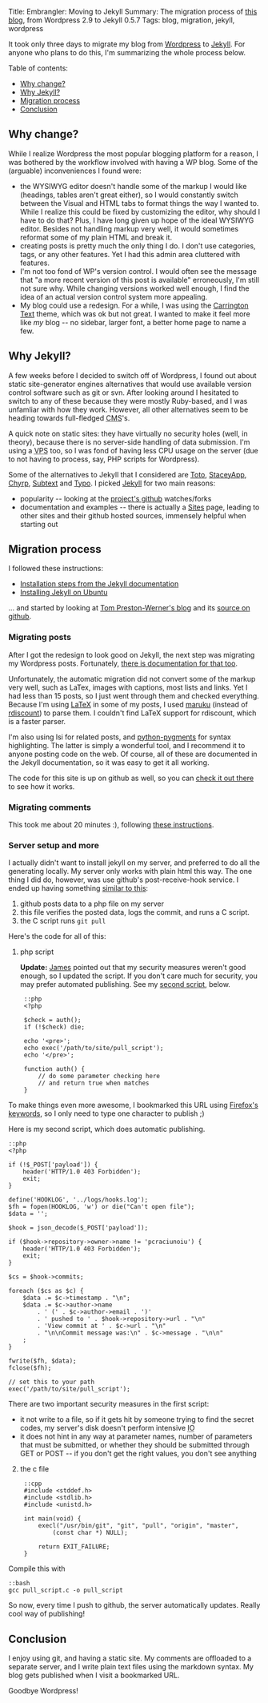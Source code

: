 Title: Embrangler: Moving to Jekyll
Summary: The migration process of <a href="http://embrangler.com">this blog</a>, from Wordpress 2.9 to Jekyll 0.5.7
Tags: blog, migration, jekyll, wordpress

It took only three days to migrate my blog from [Wordpress](http://wordpress.org) to [Jekyll](http://wiki.github.com/mojombo/jekyll/). For anyone who plans to do this, I'm summarizing the whole process below.

Table of contents:

* [Why change?](#why-change)
* [Why Jekyll?](#why-jekyll)
* [Migration process](#migration-process)
* [Conclusion](#conclusion)

## Why change?
While I realize Wordpress the most popular blogging platform for a reason, I was bothered by the workflow involved with having a WP blog. Some of the (arguable) inconveniences I found were:

* the WYSIWYG editor doesn't handle some of the markup I would like (headings, tables aren't great either), so I would constantly switch between the Visual and HTML tabs to format things the way I wanted to. While I realize this could be fixed by customizing the editor, why should I have to do that? Plus, I have long given up hope of the ideal WYSIWYG editor. Besides not handling markup very well, it would sometimes reformat some of my plain HTML and break it.
* creating posts is pretty much the only thing I do. I don't use categories, tags, or any other features. Yet I had this admin area cluttered with features.
* I'm not too fond of WP's version control. I would often see the message that "a more recent version of this post is available" erroneously, I'm still not sure why. While changing versions worked well enough, I find the idea of an actual version control system more appealing.
* My blog could use a redesign. For a while, I was using the [Carrington Text](http://wordpress.org/extend/themes/carrington-text) theme, which was ok but not great. I wanted to make it feel more like _my_ blog -- no sidebar, larger font, a better home page to name a few.

## Why Jekyll?
A few weeks before I decided to switch off of Wordpress, I found out about static site-generator engines alternatives that would use available version control software such as git or svn. After looking around I hesitated to switch to any of these because they were mostly Ruby-based, and I was unfamliar with how they work. However, all other alternatives seem to be heading towards full-fledged <abbr title="Content Management System">CMS</abbr>'s.

A quick note on static sites: they have virtually no security holes (well, in theory), because there is no server-side handling of data submission. I'm using a <abbr title="Virtual Private Server">VPS</abbr> too, so I was fond of having less CPU usage on the server (due to not having to process, say, PHP scripts for Wordpress).

Some of the alternatives to Jekyll that I considered are [Toto](http://www.cloudhead.io/toto), [StaceyApp](http://www.staceyapp.com/), [Chyrp](http://chyrp.net/), [Subtext](http://subtextproject.com/) and [Typo](http://typosphere.org/). I picked [Jekyll](http://wiki.github.com/mojombo/jekyll/) for two main reasons:
* popularity -- looking at the [project's github](http://wiki.github.com/mojombo/jekyll/) watches/forks
* documentation and examples -- there is actually a [Sites](http://wiki.github.com/mojombo/jekyll/sites) page, leading to other sites and their github hosted sources, immensely helpful when starting out

## Migration process

I followed these instructions:

* [Installation steps from the Jekyll documentation](http://wiki.github.com/mojombo/jekyll/install)
* [Installing Jekyll on Ubuntu](http://blog.favrik.com/2009/03/02/installing-jekyll-on-ubuntu-8-10/)

... and started by looking at [Tom Preston-Werner's blog](http://tom.preston-werner.com/) and its [source on github](http://github.com/mojombo/mojombo.github.com).

### Migrating posts

After I got the redesign to look good on Jekyll, the next step was migrating my Wordpress posts. Fortunately, [there is documentation for that too](http://wiki.github.com/mojombo/jekyll/blog-migrationsl).

Unfortunately, the automatic migration did not convert some of the markup very well, such as LaTex, images with captions, most lists and links. Yet I had less than 15 posts, so I just went through them and checked everything. Because I'm using [LaTeX](http://www.latex-project.org/) in some of my posts, I used [maruku](http://maruku.rubyforge.org/maruku.html) (instead of [rdiscount](http://github.com/rtomayko/rdiscount)) to parse them. I couldn't find LaTeX support for rdiscount, which is a faster parser.

I'm also using lsi for related posts, and [python-pygments](http://pygments.org/) for syntax highlighting. The latter is simply a wonderful tool, and I recommend it to anyone posting code on the web. Of course, all of these are documented in the Jekyll documentation, so it was easy to get it all working.

The code for this site is up on github as well, so you can [check it out there](http://github.com/pcraciunoiu/embrangler/) to see how it works.

### Migrating comments

This took me about 20 minutes :), following [these instructions](http://disqus.com/comments/wordpress/).

### Server setup and more

I actually didn't want to install jekyll on my server, and preferred to do all the generating locally. My server only works with plain html this way. The one thing I did do, however, was use github's post-receive-hook service. I ended up having something [similar to this](http://forum.webfaction.com/viewtopic.php?id=964):

1. github posts data to a php file on my server
1. this file verifies the posted data, logs the commit, and runs a C script.
1. the C script runs `git pull`

Here's the code for all of this:

1. php script

	__Update:__ [James](http://coffeeonthekeyboard.com/) pointed out that my security measures weren't good enough, so I updated the script. If you don't care much for security, you may prefer automated publishing. See my [second script](#second-script), below.

		::php
		<?php

		$check = auth();
		if (!$check) die;

		echo '<pre>';
		echo exec('/path/to/site/pull_script');
		echo '</pre>';

		function auth() {
		    // do some parameter checking here
		    // and return true when matches
		}

To make things even more awesome, I bookmarked this URL using [Firefox's keywords](http://lifehacker.com/196779/hack-attack-firefox-and-the-art-of-keyword-bookmarking), so I only need to type one character to publish ;)

<span id="second-script"></span>
Here is my second script, which does automatic publishing.

	::php
	<?php

	if (!$_POST['payload']) {
	    header('HTTP/1.0 403 Forbidden');
	    exit;
	}

	define('HOOKLOG', '../logs/hooks.log');
	$fh = fopen(HOOKLOG, 'w') or die("Can't open file");
	$data = '';

	$hook = json_decode($_POST['payload']);

	if ($hook->repository->owner->name != 'pcraciunoiu') {
	    header('HTTP/1.0 403 Forbidden');
	    exit;
	}

	$cs = $hook->commits;

	foreach ($cs as $c) {
	    $data .= $c->timestamp . "\n";
	    $data .= $c->author->name
	        . ' (' . $c->author->email . ')'
	        . ' pushed to ' . $hook->repository->url . "\n"
	        . 'View commit at ' . $c->url . "\n"
	        . "\n\nCommit message was:\n" . $c->message . "\n\n"
	    ;
	}

	fwrite($fh, $data);
	fclose($fh);

	// set this to your path
	exec('/path/to/site/pull_script');

There are two important security measures in the first script:

* it not write to a file, so if it gets hit by someone trying to find the secret codes, my server's disk doesn't perform intensive <abbr title="input-output">IO</abbr>
* it does not hint in any way at parameter names, number of parameters that must be submitted, or whether they should be submitted through GET or POST -- if you don't get the right values, you don't see anything


2. the c file

		::cpp
		#include <stddef.h>
		#include <stdlib.h>
		#include <unistd.h>

		int main(void) {
		    execl("/usr/bin/git", "git", "pull", "origin", "master",
		        (const char *) NULL);

		    return EXIT_FAILURE;
		}

Compile this with 

	::bash
	gcc pull_script.c -o pull_script

So now, every time I push to github, the server automatically updates. Really cool way of publishing!

## Conclusion
I enjoy using git, and having a static site. My comments are offloaded to a separate server, and I write plain text files using the markdown syntax. My blog gets published when I visit a bookmarked URL.

Goodbye Wordpress!
